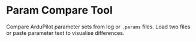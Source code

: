 # Param Compare Tool

Compare ArduPilot parameter sets from log or `.params` files. Load two files or paste parameter text to visualise differences.
